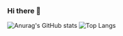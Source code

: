 ### Hi there 👋

![Anurag's GitHub stats](https://github-readme-stats.vercel.app/api?username=jleocan773&theme=synthwave&show_icons=true)
![Top Langs](https://github-readme-stats.vercel.app/api/top-langs/?username=jleocan773&theme=synthwave&layout=pie)
